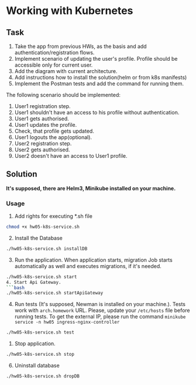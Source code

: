 # Working with Kubernetes

## Task

1) Take the app from previous HWs, as the basis and add authentication/registration flows.
2) Implement scenario of updating the user's profile. Profile should be accessible only for current user.
3) Add the diagram with current architecture.
4) Add instructions how to install the solution(helm or from k8s manifests)
5) Implement the Postman tests and add the command for running them.

The following scenario should be implemented:
1) User1 registration step.
2) User1 shouldn't have an access to his profile without authentication.
3) User1 gets authorised.
4) User1 updates the profile.
5) Check, that profile gets updated.
6) User1 logouts the app(optional).
7) User2 registration step.
8) User2 gets authorised.
9) User2 doesn't have an access to User1 profile.

## Solution

**It's supposed, there are Helm3, Minikube installed on your machine.**

### Usage
1. Add rights for executing *.sh file
```bash
chmod +x hw05-k8s-service.sh
```
2. Install the Database
```bash
./hw05-k8s-service.sh installDB
```
3. Run the application. When application starts, migration Job starts automatically as well and executes migrations, if it's needed.
```bash
./hw05-k8s-service.sh start
4. Start Api Gateway.
```bash
./hw05-k8s-service.sh startApiGateway
```
4. Run tests (It's supposed, Newman is installed on your machine.). Tests work with `arch.homework` URL.
Please, update your `/etc/hosts` file before running tests. To get the external IP, please run the command `minikube service -n hw05 ingress-nginx-controller`
```bash
./hw05-k8s-service.sh test
```
1. Stop application.
```bash
./hw05-k8s-service.sh stop
```
6. Uninstall database
```bash
./hw05-k8s-service.sh dropDB
```
